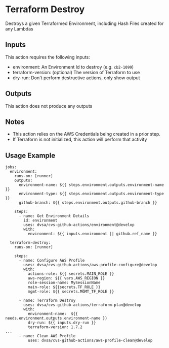 # Terraform Destroy

Destroys a given Terraformed Environment, including Hash Files created for any Lambdas

## Inputs

This action requires the following inputs:
- environment: An Environment Id to destroy (e.g. `cb2-1099`)
- terraform-version: (optional) The version of Terraform to use
- dry-run: Don't perform destructive actions, only show output

## Outputs

This action does not produce any outputs

## Notes
- This action relies on the AWS Credentials being created in a prior step.
- If Terraform is not initialized, this action will perform that activity

## Usage Example
```
jobs:
  environment:
    runs-on: [runner]
    outputs:
      environment-name: ${{ steps.environment.outputs.environment-name }}
      environment-type: ${{ steps.environment.outputs.environment-type }}
      github-branch: ${{ steps.environment.outputs.github-branch }}
  
    steps:
      - name: Get Environment Details
        id: environment
        uses: dvsa/cvs-github-actions/environment@develop
        with:
          environment: ${{ inputs.environment || github.ref_name }}

  terraform-destroy:
    runs-on: [runner]

    steps:
      - name: Configure AWS Profile
        uses: dvsa/cvs-github-actions/aws-profile-configure@develop
        with:
          actions-role: ${{ secrets.MAIN_ROLE }}
          aws-region: ${{ vars.AWS_REGION }}
          role-session-name: MySessionName
          main-role: ${{secrets.TF_ROLE }}
          mgmt-role: ${{ secrets.MGMT_TF_ROLE }}

      - name: Terraform Destroy
        uses: dvsa/cvs-github-actions/terraform-plan@develop
        with:
          environment-name:  ${{ needs.environment.outputs.environment-name }}
          dry-run: ${{ inputs.dry-run }}
          terraform-version: 1.7.2
...
      - name: Clean AWS Profile
          uses: dvsa/cvs-github-actions/aws-profile-clean@develop
```